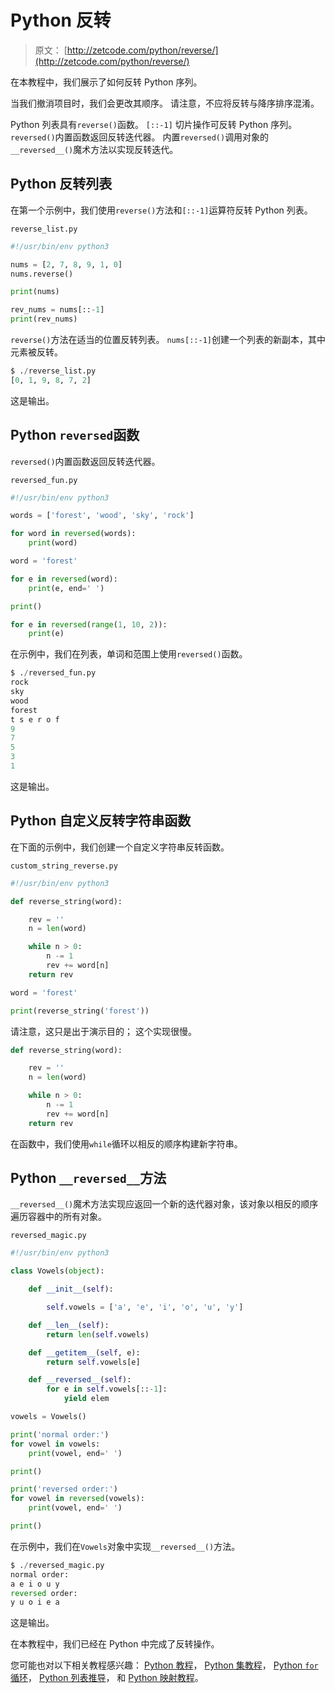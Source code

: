 # Python 反转

> 原文： [http://zetcode.com/python/reverse/](http://zetcode.com/python/reverse/)

在本教程中，我们展示了如何反转 Python 序列。

当我们撤消项目时，我们会更改其顺序。 请注意，不应将反转与降序排序混淆。

Python 列表具有`reverse()`函数。 `[::-1]` 切片操作可反转 Python 序列。 `reversed()`内置函数返回反转迭代器。 内置`reversed()`调用对象的`__reversed__()`魔术方法以实现反转迭代。

## Python 反转列表

在第一个示例中，我们使用`reverse()`方法和`[::-1]`运算符反转 Python 列表。

`reverse_list.py`

```py
#!/usr/bin/env python3

nums = [2, 7, 8, 9, 1, 0]
nums.reverse()

print(nums)

rev_nums = nums[::-1]
print(rev_nums)

```

`reverse()`方法在适当的位置反转列表。 `nums[::-1]`创建一个列表的新副本，其中元素被反转。

```py
$ ./reverse_list.py
[0, 1, 9, 8, 7, 2]

```

这是输出。

## Python `reversed`函数

`reversed()`内置函数返回反转迭代器。

`reversed_fun.py`

```py
#!/usr/bin/env python3

words = ['forest', 'wood', 'sky', 'rock']

for word in reversed(words):
    print(word)

word = 'forest'

for e in reversed(word):
    print(e, end=' ')

print()

for e in reversed(range(1, 10, 2)):
    print(e)

```

在示例中，我们在列表，单词和范围上使用`reversed()`函数。

```py
$ ./reversed_fun.py
rock
sky
wood
forest
t s e r o f
9
7
5
3
1

```

这是输出。

## Python 自定义反转字符串函数

在下面的示例中，我们创建一个自定义字符串反转函数。

`custom_string_reverse.py`

```py
#!/usr/bin/env python3

def reverse_string(word):

    rev = ''
    n = len(word)

    while n > 0:
        n -= 1                 
        rev += word[n] 
    return rev

word = 'forest'

print(reverse_string('forest'))

```

请注意，这只是出于演示目的； 这个实现很慢。

```py
def reverse_string(word):

    rev = ''
    n = len(word)

    while n > 0:
        n -= 1                 
        rev += word[n] 
    return rev

```

在函数中，我们使用`while`循环以相反的顺序构建新字符串。

## Python `__reversed__`方法

`__reversed__()`魔术方法实现应返回一个新的迭代器对象，该对象以相反的顺序遍历容器中的所有对象。

`reversed_magic.py`

```py
#!/usr/bin/env python3

class Vowels(object):

    def __init__(self):

        self.vowels = ['a', 'e', 'i', 'o', 'u', 'y']

    def __len__(self):
        return len(self.vowels)

    def __getitem__(self, e):
        return self.vowels[e]

    def __reversed__(self):
        for e in self.vowels[::-1]:
            yield elem        

vowels = Vowels()

print('normal order:')
for vowel in vowels:
    print(vowel, end=' ')

print()

print('reversed order:')
for vowel in reversed(vowels):
    print(vowel, end=' ')    

print()   

```

在示例中，我们在`Vowels`对象中实现`__reversed__()`方法。

```py
$ ./reversed_magic.py
normal order:
a e i o u y
reversed order:
y u o i e a

```

这是输出。

在本教程中，我们已经在 Python 中完成了反转操作。

您可能也对以下相关教程感兴趣： [Python 教程](/lang/python/)， [Python 集教程](/python/set/)， [Python `for`循环](/python/forloop/)， [Python 列表推导](/articles/pythonlistcomprehensions/)， 和 [Python 映射教程](/python/map/)。